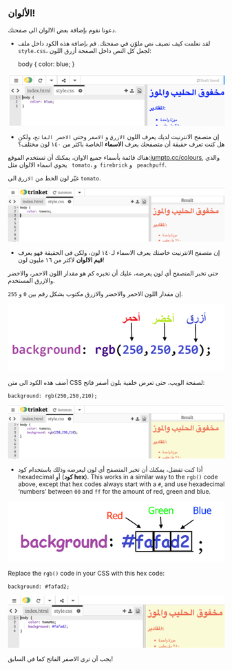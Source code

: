 ## الألوان!

دعونا نقوم بإضافة بعض الالوان الى صفحتك.

+ لقد تعلمت كيف تضيف نص ملوّن في صفحتك. قم بإضافة هذه الكود داخل ملف `style.css`، لجعل كل النص داخل الصغحة أزرق اللون:

    body {
        color: blue;
    }
    

![لقطة شاشة](images/recipe-blue.png)

+ إن متصفح الانترنيت لديك يعرف اللون `الازرق` و `الاصفر` وحتى `الاخضر الفاتح`، ولكن هل كنت تعرف حقيقة أن متصفحك يعرف **الاسماء** الخاصة باكثر من ١٤٠ لون مختلف؟

هناك قائمة بأسماء جميع الاوان، يمكنك أن تستخدم الموقع:[jumpto.cc/colours](http://jumpto.cc/colours), والذي يحوي اسماء الالوان مثل ` tomato`، و` firebrick` و ` peachpuff`.

غيّر لون الخط من `الازرق` الى `tomato`.

![لقطة الشاشة](images/recipe-tomato.png)

+ إن متصفح الانترنيت خاصتك يعرف الاسماء لـ١٤٠ لون، ولكن في الحقيقة فهو يعرف **قيم الالوان** لاكثر من ١٦ مليون لون!

حتى تخبر المتصفح أي لون يعرضه، عليك أن تخبره كم هو مقدار اللون الاحمر، والاخضر والازرق المستخدم.

إن مقدار اللون الاحمر والاخضر والازرق مكتوب بشكل رقم بين `0` و `255`.

![لقطة الشاشة](images/recipe-rgb-img.png)

أضف هذه الكود الى متن CSS لصفحة الويب، حتى تعرض خلفية بلون أصفر فاتح:

    background: rgb(250,250,210);
    

![لقطة الشاشة](images/recipe-rgb.png)

+ أذا كنت تفضل، يمكنك أن تخبر المتصفح أي لون ليعرضه وذلك باستخدام كود hexadecimal أو (**كود hex**). This works in a similar way to the `rgb()` code above, except that hex codes always start with a `#`, and use hexadecimal ‘numbers’ between `00` and `ff` for the amount of red, green and blue.

![لقطة الشاشة](images/recipe-hex-img.png)

Replace the `rgb()` code in your CSS with this hex code:

    background: #fafad2;
    

![لقطة الشاشة](images/recipe-hex.png)

يجب أن ترى الاصفر الفاتح كما في السابق!